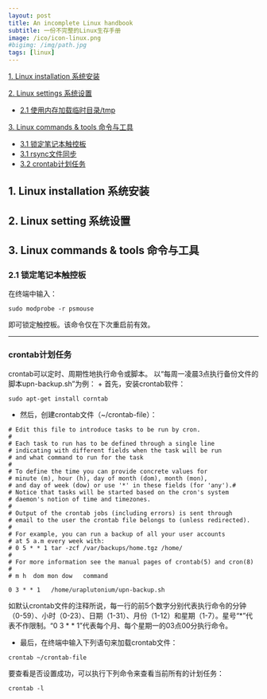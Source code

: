 ```yaml
---
layout: post
title: An incomplete Linux handbook
subtitle: 一份不完整的Linux生存手册
image: /ico/icon-linux.png
#bigimg: /img/path.jpg
tags: [linux]
---
```


[1. Linux installation 系统安装](#1)

[2. Linux settings 系统设置](#1)

+ [2.1 使用内存加载临时目录/tmp](#lock-touchpad)

[3. Linux commands & tools 命令与工具](#3)

+ [3.1 锁定笔记本触控板](#lock-touchpad)
+ [3.1 rsync文件同步](#lock-touchpad)
+ [3.2 crontab计划任务](#crontab)

<h2 id='1'> 1. Linux installation 系统安装 </h2>

<h2 id='2'> 2. Linux setting 系统设置 </h2>

<h2 id='3'> 3. Linux commands & tools 命令与工具 </h2>

<h3 id='lock-touchpad'> 2.1 锁定笔记本触控板 </h3>
在终端中输入：
	
~~~
sudo modprobe -r psmouse
~~~

即可锁定触控板。该命令仅在下次重启前有效。

---

<h3 id='crontab'> crontab计划任务 </h3>
crontab可以定时、周期性地执行命令或脚本。
以“每周一凌晨3点执行备份文件的脚本upn-backup.sh”为例：
+ 首先，安装crontab软件：

~~~
sudo apt-get install corntab
~~~

+ 然后，创建crontab文件（~/crontab-file）：

~~~
# Edit this file to introduce tasks to be run by cron.
# 
# Each task to run has to be defined through a single line
# indicating with different fields when the task will be run
# and what command to run for the task
# 
# To define the time you can provide concrete values for
# minute (m), hour (h), day of month (dom), month (mon),
# and day of week (dow) or use '*' in these fields (for 'any').# 
# Notice that tasks will be started based on the cron's system
# daemon's notion of time and timezones.
# 
# Output of the crontab jobs (including errors) is sent through
# email to the user the crontab file belongs to (unless redirected).
# 
# For example, you can run a backup of all your user accounts
# at 5 a.m every week with:
# 0 5 * * 1 tar -zcf /var/backups/home.tgz /home/
# 
# For more information see the manual pages of crontab(5) and cron(8)
# 
# m h  dom mon dow   command

0 3	* * 1	/home/uraplutonium/upn-backup.sh
~~~

如默认crontab文件的注释所说，每一行的前5个数字分别代表执行命令的分钟（0-59）、小时（0-23）、日期（1-31）、月份（1-12）和星期（1-7）。星号“*”代表不作限制。“0 3	* * 1”代表每个月、每个星期一的03点00分执行命令。

+ 最后，在终端中输入下列语句来加载crontab文件：

~~~
crontab ~/crontab-file
~~~

要查看是否设置成功，可以执行下列命令来查看当前所有的计划任务：

~~~
crontab -l
~~~
